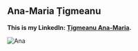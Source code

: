 ## Ana-Maria Țigmeanu



**This is my LinkedIn:  [Țigmeanu Ana-Maria](linkedin.com/in/ana-maria-tigmeanu-2302b2206).**


![Ana](https://media-exp1.licdn.com/dms/image/C4E03AQFigNb5IZr5Xg/profile-displayphoto-shrink_800_800/0/1612889666106?e=1640217600&v=beta&t=grQ3l6Fd9L-6R1MnMKbxvTLRn3FoV6bUZOIDb0zYJpQ)

